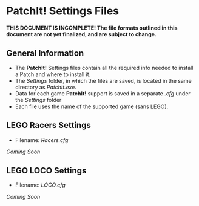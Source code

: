 PatchIt! Settings Files
=======================

**THIS DOCUMENT IS INCOMPLETE! The file formats outlined in this document are not yet finalized, and are subject to change.**

General Information
-------------------

* The **PatchIt!** Settings files contain all the required info needed to install a Patch and where to install it.
* The *Settings* folder, in which the files are saved, is located in the same directory as *PatchIt.exe*.
* Data for each game **PatchIt!** support is saved in a separate *.cfg* under the *Settings* folder
* Each file uses the name of the supported game (sans LEGO). 

LEGO Racers Settings
--------------------

* Filename: *Racers.cfg*

*Coming Soon* 

LEGO LOCO Settings
------------------

* Filename: *LOCO.cfg*

*Coming Soon*